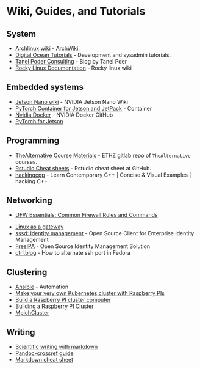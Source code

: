 # Wiki, Guides, and Tutorials


## System

* [Archlinux wiki](https://wiki.archlinux.org/) - ArchWiki.
* [Digital Ocean Tutorials](https://www.digitalocean.com/community/tutorials) - Development and sysadmin tutorials.
* [Tanel Poder Consulting](https://tanelpoder.com/) - Blog by Tanel Pder
* [Rocky Linux Documentation](https://docs.rockylinux.org/) - Rocky linux wiki


## Embedded systems

* [Jetson Nano wiki](https://elinux.org/Jetson_Nano) - NVIDIA Jetson Nano Wiki
* [PyTorch Container for Jetson and JetPack](https://catalog.ngc.nvidia.com/orgs/nvidia/containers/l4t-pytorch) - Container
* [Nvidia Docker](https://github.com/NVIDIA/nvidia-docker) - NVIDIA Docker GitHub
* [PyTorch for Jetson](https://forums.developer.nvidia.com/t/pytorch-for-jetson-version-1-10-now-available/72048)

## Programming

* [TheAlternative Course Materials](https://gitlab.ethz.ch/thealternative/courses) - ETHZ gitlab repo of `TheAlternative` courses.
* [Rstudio Cheat sheets](https://github.com/rstudio/cheatsheets) - Rstudio cheat sheet at GitHub.
* [hackingcpp](https://hackingcpp.com/index.html) - Learn Contemporary C++ | Concise & Visual Examples | hacking C++

## Networking

* [UFW Essentials: Common Firewall Rules and Commands](https://www.digitalocean.com/community/tutorials/ufw-essentials-common-firewall-rules-and-commands)
- [Linux as a gateway](https://unix.stackexchange.com/questions/222054/how-can-i-use-linux-as-a-gateway)
- [sssd: Identity management](https://sssd.io/index.html) - Open Source Client for Enterprise Identity Management 
- [FreeIPA](https://www.freeipa.org/page/Main_Page) - Open Source Identity Management Solution
- [ctrl.blog](https://www.ctrl.blog/entry/how-to-alternate-ssh-port-fedora.html) - How to alternate ssh port in Fedora


## Clustering

- [Ansible](https://www.ansible.com/) - Automation
- [Make your very own Kubernetes cluster with Raspberry PIs](https://medium.com/nycdev/k8s-on-pi-9cc14843d43)
- [Build a Raspberry PI cluster computer](https://magpi.raspberrypi.org/articles/build-a-raspberry-pi-cluster-computer)
- [Building a Raspberry PI Cluster](https://glmdev.medium.com/building-a-raspberry-pi-cluster-784f0df9afbd)
- [MpichCluster](https://help.ubuntu.com/community/MpichCluster)

## Writing

* [Scientific writing with markdown](https://jaantollander.com/post/scientific-writing-with-markdown/)
* [Pandoc-crossref guide](https://lierdakil.github.io/pandoc-crossref/)
* [Markdown cheat sheet](https://www.markdownguide.org/cheat-sheet/)
